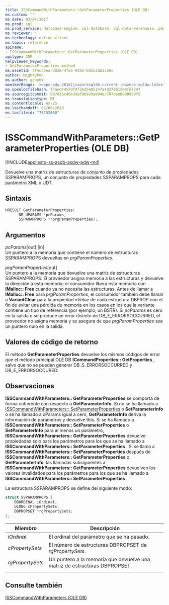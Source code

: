 ```yaml
---
title: ISSCommandWithParameters::GetParameterProperties (OLE DB)
ms.custom: ''
ms.date: 03/04/2017
ms.prod: sql
ms.prod_service: database-engine, sql-database, sql-data-warehouse, pdw
ms.reviewer: ''
ms.technology: native-client
ms.topic: reference
apiname:
- ISSCommandWithParameters::GetParameterProperties (OLE DB)
apitype: COM
helpviewer_keywords:
- GetParameterProperties method
ms.assetid: 7f4cc5ea-d028-4fe5-9192-bd153ab3c26c
author: MightyPen
ms.author: genemi
monikerRange: '>=aps-pdw-2016||=azuresqldb-current||=azure-sqldw-latest||>=sql-server-2016||=sqlallproducts-allversions||>=sql-server-linux-2017||=azuresqldb-mi-current'
ms.openlocfilehash: f7aed4457df4f262b485147a4d370812eefd7547
ms.sourcegitcommit: b87d36c46b39af8b929ad94ec707dee8800950f5
ms.translationtype: MT
ms.contentlocale: es-ES
ms.lasthandoff: 02/08/2020
ms.locfileid: "75252660"
---
```

# <a name="isscommandwithparametersgetparameterproperties-ole-db"></a>ISSCommandWithParameters::GetParameterProperties (OLE DB)
[!INCLUDE[appliesto-ss-asdb-asdw-pdw-md](../../includes/appliesto-ss-asdb-asdw-pdw-md.md)]

  Devuelve una matriz de estructuras de conjunto de propiedades SSPARAMPROPS, un conjunto de propiedades SSPARAMPROPS para cada parámetro XML o UDT.  
  
## <a name="syntax"></a>Sintaxis  
  
```cpp
HRESULT GetParameterProperties(  
      DB_UPARAMS *pcParams,  
      SSPARAMPROPS **prgParamProperties);  
```  
  
## <a name="arguments"></a>Argumentos  
 *pcParams*[out] [in]  
 Un puntero a la memoria que contiene el número de estructuras SSPARAMPROPS devueltas en *prgParamProperties*.  
  
 *prgParamProperties*[out]  
 Un puntero a la memoria que devuelve una matriz de estructuras SSPARAMPROPS. El proveedor asigna memoria a las estructuras y devuelve la dirección a esta memoria; el consumidor libera esta memoria con **IMalloc:: Free** cuando ya no necesita las estructuras. Antes de llamar a **IMalloc:: Free** para *prgParamProperties*, el consumidor también debe llamar a **VariantClear** para la propiedad *vValue* de cada estructura DBPROP con el fin de evitar una pérdida de memoria en los casos en los que la variante contiene un tipo de referencia (por ejemplo, un BSTR). Si *pcParams* es cero en la salida o se produce un error distinto de DB_E_ERRORSOCCURRED, el proveedor no asigna memoria y se asegura de que *prgParamProperties* sea un puntero nulo en la salida.  
  
## <a name="return-code-values"></a>Valores de código de retorno  
 El método **GetParameterProperties** devuelve los mismos códigos de error que el método principal OLE DB **ICommandProperties:: GetProperties** , salvo que no se pueden generar DB_S_ERRORSOCCURRED y DB_E_ERRORSOCCURED.  
  
## <a name="remarks"></a>Observaciones  
 **ISSCommandWithParameters:: GetParameterProperties** se comporta de forma coherente con respecto a **GetParameterInfo**. Si no se ha llamado a [ISSCommandWithParameters:: SetParameterProperties](../../relational-databases/native-client-ole-db-interfaces/isscommandwithparameters-setparameterproperties-ole-db.md) o **SetParameterInfo** o se ha llamado a cParams igual a cero, **GetParameterInfo** deriva la información de parámetros y devuelve this. Si se ha llamado a **ISSCommandWithParameters:: SetParameterProperties** o **SetParameterInfo** para al menos un parámetro, **ISSCommandWithParameters:: GetParameterProperties** devuelve propiedades solo para los parámetros para los que se ha llamado a **ISSCommandWithParameters:: SetParameterProperties** . Si se llama a **ISSCommandWithParameters:: SetParameterProperties** después de **ISSCommandWithParameters:: GetParameterProperties** o **GetParameterInfo**, las llamadas subsiguientes a **ISSCommandWithParameters:: GetParameterProperties** devuelven los valores invalidados para los parámetros para los que se ha llamado a **ISSCommandWithParameters:: SetParameterProperties** .  
  
 La estructura SSPARAMPROPS se define del siguiente modo:  

```cpp
struct SSPARAMPROPS {
    DBORDINAL iOrdinal;
    ULONG cPropertySets;
    DBPROPSET *rgPropertySets;
};
```

|Miembro|Descripción|  
|------------|-----------------|  
|*iOrdinal*|El ordinal del parámetro que se ha pasado.|  
|*cPropertySets*|El número de estructuras DBPROPSET de *rgPropertySets*.|  
|*rgPropertySets*|Un puntero a la memoria que devuelve una matriz de estructuras DBPROPSET.|  
|||

## <a name="see-also"></a>Consulte también  
 [ISSCommandWithParameters &#40;OLE DB&#41;](../../relational-databases/native-client-ole-db-interfaces/isscommandwithparameters-ole-db.md)  
  
  
